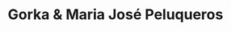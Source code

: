---
title: "Gorka & Maria José Peluqueros"
url: /sevilla/gorka-y-maria-jose-peluqueros/
shop: peluquería
---